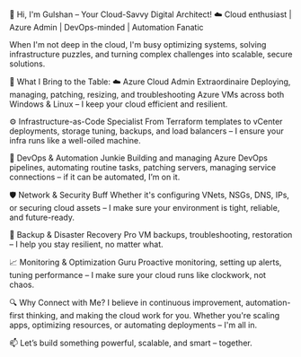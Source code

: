 🚀 Hi, I'm Gulshan – Your Cloud-Savvy Digital Architect! ☁️
Cloud enthusiast | Azure Admin | DevOps-minded | Automation Fanatic

When I'm not deep in the cloud, I'm busy optimizing systems, solving infrastructure puzzles, and turning complex challenges into scalable, secure solutions.

🔧 What I Bring to the Table:
☁️ Azure Cloud Admin Extraordinaire
Deploying, managing, patching, resizing, and troubleshooting Azure VMs across both Windows & Linux – I keep your cloud efficient and resilient.

⚙️ Infrastructure-as-Code Specialist
From Terraform templates to vCenter deployments, storage tuning, backups, and load balancers – I ensure your infra runs like a well-oiled machine.

🚀 DevOps & Automation Junkie
Building and managing Azure DevOps pipelines, automating routine tasks, patching servers, managing service connections – if it can be automated, I’m on it.

🛡️ Network & Security Buff
Whether it's configuring VNets, NSGs, DNS, IPs, or securing cloud assets – I make sure your environment is tight, reliable, and future-ready.

💾 Backup & Disaster Recovery Pro
VM backups, troubleshooting, restoration – I help you stay resilient, no matter what.

📈 Monitoring & Optimization Guru
Proactive monitoring, setting up alerts, tuning performance – I make sure your cloud runs like clockwork, not chaos.

🔍 Why Connect with Me?
I believe in continuous improvement, automation-first thinking, and making the cloud work for you. Whether you're scaling apps, optimizing resources, or automating deployments – I'm all in.

📫 Let’s build something powerful, scalable, and smart – together.
